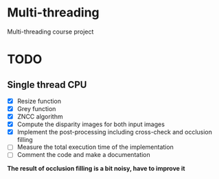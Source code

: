 # Multi-threading
Multi-threading course project

# TODO
## Single thread CPU

- [x] Resize function
- [x] Grey function
- [x] ZNCC algorithm 
- [x] Compute the disparity images for both input images
- [x] Implement the post-processing including cross-check and occlusion filling
- [ ] Measure the total execution time of the implementation
- [ ] Comment the code and make a documentation

**The result of occlusion filling is a bit noisy, have to improve it**